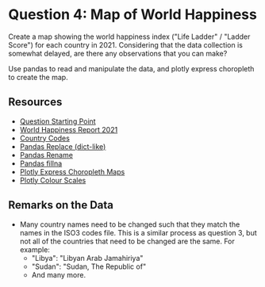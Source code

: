 # Question 4: Map of World Happiness

Create a map showing the world happiness index ("Life Ladder" / "Ladder Score") for each country in 2021. Considering that the data collection is somewhat delayed, are there any observations that you can make?

Use pandas to read and manipulate the data, and plotly express choropleth to create the map.

## Resources

- [Question Starting Point](happiness.py)
- [World Happiness Report 2021](../../data/world-happiness-report-2021.csv)
- [Country Codes](../../data/countries_codes.csv)
- [Pandas Replace (dict-like)](https://pandas.pydata.org/docs/reference/api/pandas.DataFrame.replace.html)
- [Pandas Rename](https://pandas.pydata.org/docs/reference/api/pandas.DataFrame.rename.html)
- [Pandas fillna](https://pandas.pydata.org/docs/reference/api/pandas.DataFrame.fillna.html)
- [Plotly Express Choropleth Maps](https://plotly.com/python/choropleth-maps/)
- [Plotly Colour Scales](https://plotly.com/python/builtin-colorscales/)

## Remarks on the Data

- Many country names need to be changed such that they match the names in the ISO3 codes file. This is a similar process as question 3, but not all of the countries that need to be changed are the same. For example:
  - "Libya": "Libyan Arab Jamahiriya"
  - "Sudan": "Sudan, The Republic of"
  - And many more.
